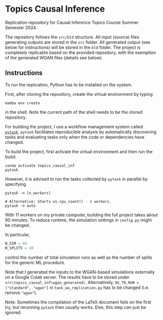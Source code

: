 # Topics Causal Inference

Replication repository for Causal Inference Topics Course Summer Semester 2024.

The repository follows the `src/bld` structure. All input (source) files generating
outputs are stored in the `src` folder. All generated output (see below for
instructions) will be stored in the `bld` folder. The project is completely replicable
based on the provided repository, with the exemption of the generated WGAN files
(details see below).

## Instructions

To run the replication, Python has to be installed on the system.

First, after cloning the repository, create the virtual environment by typing

```shell
mamba env create
```

in the shell. Note the current path of the shell needs to be the cloned repository.

For building the project, I use a workflow management system called
[`pytask`](https://pytask-dev.readthedocs.io/en/stable/). `pytask` facilitates
reproducible analysis by automatically discovering tasks and evaluating tasks only when
the code or dependencies have changed.

To build the project, first activate the virtual environment and then run the build:

```shell
conda activate topics_causal_inf
pytask
```

However, it is advised to run the tasks collected by `pytask` in parallel by specifying

```shell
pytask -n [n_workers]

# Alternative: Starts os.cpu_count() - 1 workers.
pytask -n auto
```

With 11 workers on my private computer, building the full project takes about 90
minutes. To reduce runtime, the simulation settings in `config.py` might be changed.

In particular,

```python
N_SIM = 40
N_SPLITS = 10
```

control the number of total simulation runs as well as the number of splits for the
generic ML procedure.

Note that I generated the inputs to the WGAN-based simulations externally on a Google
Colab server. The results have to be stored under
`src\topics_causal_inf\wgan_generated\`. Alternatively,
`DG_TO_RUN = ["standard", "wgan"]` in `task_wa_replication.py` has to be changed (i.e.
remove `"wgan"`).

Note: Sometimes the compilation of the LaTeX document fails on the first try, but
rerunning `pytask` then usually works. Else, this step can just be ignored.
